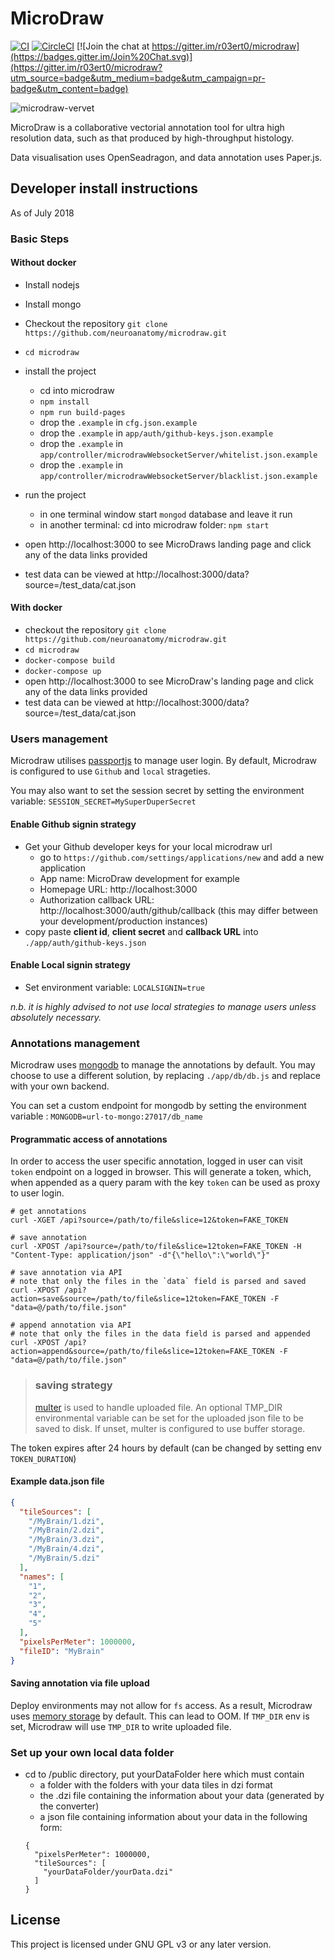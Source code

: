 # MicroDraw

[![CI](https://github.com/neuroanatomy/microdraw/actions/workflows/main.yml/badge.svg)](https://github.com/neuroanatomy/microdraw/actions/workflows/main.yml) [![CircleCI](https://circleci.com/gh/r03ert0/microdraw/tree/master.svg?style=shield)](https://circleci.com/gh/r03ert0/microdraw/tree/master) [![Join the chat at https://gitter.im/r03ert0/microdraw](https://badges.gitter.im/Join%20Chat.svg)](https://gitter.im/r03ert0/microdraw?utm_source=badge&utm_medium=badge&utm_campaign=pr-badge&utm_content=badge)

![microdraw-vervet](https://user-images.githubusercontent.com/2310732/31443628-40b315ec-ae9a-11e7-9c2e-d133b5921687.png)

MicroDraw is a collaborative vectorial annotation tool for ultra
high resolution data, such as that produced by high-throughput histology.

Data visualisation uses OpenSeadragon, and data annotation uses Paper.js.

## Developer install instructions

As of July 2018

### Basic Steps

#### Without docker
* Install nodejs
* Install mongo

* Checkout the repository `git clone https://github.com/neuroanatomy/microdraw.git`
* `cd microdraw`
* install the project
  * cd into microdraw
  * `npm install`
  * `npm run build-pages`
  * drop the `.example` in `cfg.json.example`
  * drop the `.example` in `app/auth/github-keys.json.example`
  * drop the `.example` in `app/controller/microdrawWebsocketServer/whitelist.json.example`
  * drop the `.example` in `app/controller/microdrawWebsocketServer/blacklist.json.example`
* run the project
  * in one terminal window start `mongod` database and leave it run
  * in another terminal: cd into microdraw folder: `npm start`
* open http://localhost:3000 to see MicroDraws landing page and click any of the data links provided
* test data can be viewed at http://localhost:3000/data?source=/test_data/cat.json

#### With docker
* checkout the repository `git clone https://github.com/neuroanatomy/microdraw.git`
* `cd microdraw`
* `docker-compose build`
* `docker-compose up`
* open http://localhost:3000 to see MicroDraw's landing page and click any of the data links provided
* test data can be viewed at http://localhost:3000/data?source=/test_data/cat.json

### Users management
Microdraw utilises [passportjs](http://www.passportjs.org/) to manage user login. By default, Microdraw is configured to use `Github` and `local` strageties. 

You may also want to set the session secret by setting the environment variable: `SESSION_SECRET=MySuperDuperSecret`

#### Enable Github signin strategy

* Get your Github developer keys for your local microdraw url
  * go to `https://github.com/settings/applications/new` and add a new application
  * App name: MicroDraw development for example
  * Homepage URL: http://localhost:3000
  * Authorization callback URL: http://localhost:3000/auth/github/callback (this may differ between your development/production instances)
* copy paste **client id**, **client secret** and **callback URL** into `./app/auth/github-keys.json`

#### Enable Local signin strategy

* Set environment variable: `LOCALSIGNIN=true`

_n.b. it is highly advised to not use local strategies to manage users unless absolutely necessary._

### Annotations management
Microdraw uses [mongodb](https://docs.mongodb.com/) to manage the annotations by default. You may choose to use a different solution, by replacing `./app/db/db.js` and replace with your own backend. 

You can set a custom endpoint for mongodb by setting the environment variable : `MONGODB=url-to-mongo:27017/db_name`

#### Programmatic access of annotations
In order to access the user specific annotation, logged in user can visit `token` endpoint on a logged in browser. This will generate a token, which, when appended as a query param with the key `token` can be used as proxy to user login.

```
# get annotations
curl -XGET /api?source=/path/to/file&slice=12&token=FAKE_TOKEN
```

```
# save annotation
curl -XPOST /api?source=/path/to/file&slice=12token=FAKE_TOKEN -H "Content-Type: application/json" -d"{\"hello\":\"world\"}"
```

```
# save annotation via API
# note that only the files in the `data` field is parsed and saved
curl -XPOST /api?action=save&source=/path/to/file&slice=12token=FAKE_TOKEN -F "data=@/path/to/file.json"
```

```
# append annotation via API
# note that only the files in the data field is parsed and appended
curl -XPOST /api?action=append&source=/path/to/file&slice=12token=FAKE_TOKEN -F "data=@/path/to/file.json"
```

> ### saving strategy
> [multer](https://www.npmjs.com/package/multer) is used to handle uploaded file. An optional TMP_DIR environmental variable can be set for the uploaded json file to be saved to disk. If unset, multer is configured to use buffer storage.

The token expires after 24 hours by default (can be changed by setting env `TOKEN_DURATION`)

#### Example data.json file
```json
{
  "tileSources": [
    "/MyBrain/1.dzi",
    "/MyBrain/2.dzi",
    "/MyBrain/3.dzi",
    "/MyBrain/4.dzi",
    "/MyBrain/5.dzi"
  ],
  "names": [
    "1",
    "2",
    "3",
    "4",
    "5"
  ],
  "pixelsPerMeter": 1000000,
  "fileID": "MyBrain"
}

```

#### Saving annotation via file upload
Deploy environments may not allow for `fs` access. As a result, Microdraw uses [memory storage](https://github.com/expressjs/multer#memorystorage) by default. This can lead to OOM. If `TMP_DIR` env is set, Microdraw will use `TMP_DIR` to write uploaded file. 

### Set up your own local data folder
* cd to /public directory, put yourDataFolder here which must contain
    * a folder with the folders with your data tiles in dzi format
    * the .dzi file containing the information about your data (generated by the converter)
    * a json file containing information about your data in the following form:
    ```
    {
      "pixelsPerMeter": 1000000,
      "tileSources": [
        "yourDataFolder/yourData.dzi"
      ]
    }
    ```


## License
This project is licensed under GNU GPL v3 or any later version.

